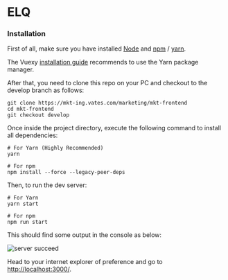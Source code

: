 # ELQ

### Installation

First of all, make sure you have installed [Node](https://nodejs.org/en/) and [npm](https://www.npmjs.com/) / [yarn](https://yarnpkg.com/).

The Vuexy [installation guide](https://pixinvent.com/demo/vuexy-react-admin-dashboard-template/documentation/docs/development/installation) recommends to use the Yarn package manager.

After that, you need to clone this repo on your PC and checkout to the develop branch as follows:

```
git clone https://mkt-ing.vates.com/marketing/mkt-frontend
cd mkt-frontend
git checkout develop
```

Once inside the project directory, execute the following command to install all dependencies:

```
# For Yarn (Highly Recommended)
yarn

# For npm
npm install --force --legacy-peer-deps
```

Then, to run the dev server:

```
# For Yarn
yarn start

# For npm
npm run start
```

This should find some output in the console as below:

![server succeed](https://pixinvent.com/demo/vuexy-react-admin-dashboard-template/documentation/img/server-console.png)

Head to your internet explorer of preference and go to [http://localhost:3000/](http://localhost:3000/).
